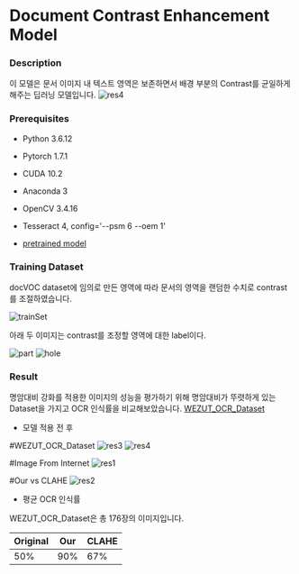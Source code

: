# Document Contrast Enhancement Model

### Description
이 모델은 문서 이미지 내 텍스트 영역은 보존하면서 배경 부분의 Contrast를 균일하게 해주는 딥러닝 모델입니다.
![res4](https://user-images.githubusercontent.com/25381921/148644021-d5bd7b80-faca-45d4-8343-ae26a797b725.png)

### Prerequisites
 * Python 3.6.12
 * Pytorch 1.7.1
 * CUDA 10.2
 * Anaconda 3
 * OpenCV 3.4.16
 * Tesseract 4, config='--psm 6 --oem 1'

 * [pretrained model](https://drive.google.com/file/d/1R9T5n0tQ90sb8TfmkTVE0s55iXtP1ohZ/view?usp=sharing)

### Training Dataset
 docVOC dataset에 임의로 만든 영역에 따라 문서의 영역을 랜덤한 수치로 contrast를 조절하였습니다.
 
 ![trainSet](https://user-images.githubusercontent.com/25381921/148642778-734947dc-38fc-448b-afe4-6bb637b03d9f.png)

 아래 두 이미지는 contrast를 조정할 영역에 대한 label이다.
 
 ![part](https://user-images.githubusercontent.com/25381921/148642780-8226fcfd-643a-4888-815e-c937cae9bb29.png)
 ![hole](https://user-images.githubusercontent.com/25381921/148642783-8045f6ab-d6eb-4c5e-beb1-2fe5a8170892.png)

### Result
 명암대비 강화를 적용한 이미지의 성능을 평가하기 위해 명암대비가 뚜렷하게 있는 Dataset을 가지고 OCR 인식률을 비교해보았습니다.
 [WEZUT_OCR_Dataset](http://okarma.zut.edu.pl/index.php?id=dataset)

 * 모델 적용 전 후

  #WEZUT_OCR_Dataset
   ![res3](https://user-images.githubusercontent.com/25381921/148643895-cdb2239d-868a-45ce-a32e-65961ace6c53.png)
   ![res4](https://user-images.githubusercontent.com/25381921/148644021-d5bd7b80-faca-45d4-8343-ae26a797b725.png)
  
  #Image From Internet
   ![res1](https://user-images.githubusercontent.com/25381921/148643388-2675c98d-c384-4d93-b2fe-855bbc70b1b9.png)
  
  #Our vs CLAHE
   ![res2](https://user-images.githubusercontent.com/25381921/148643608-ad4629af-6881-4858-9579-34aea1fd2fc0.png)
 
 * 평균 OCR 인식률
 
  WEZUT_OCR_Dataset은 총 176장의 이미지입니다.
   
  | Original | Our | CLAHE |
  | - | - | - |
  | 50% | 90% | 67% |
